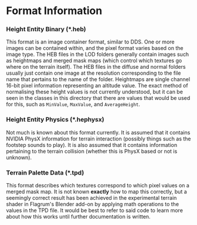# Format Information

### Height Entity Binary (*.heb)

This format is an image container format, similar to DDS. One or more images can be contained within, and the
pixel format varies based on the image type. The HEB files in the LOD folders generally contain images such as
heightmaps and merged mask maps (which control which textures go where on the terrain itself). The HEB files
in the diffuse and normal folders usually just contain one image at the resolution corresponding to the file
name that pertains to the name of the folder. Heightmaps are single channel 16-bit pixel information representing
an altitude value. The exact method of normalising these height values is not currently understood, but it can
be seen in the classes in this directory that there are values that would be used for this, such as `MinValue`,
`MaxValue`, and `AverageHeight`.

### Height Entity Physics (*.hephysx)

Not much is known about this format currently. It is assumed that it contains NVIDIA PhysX information for terrain
interaction (possibly things such as the footstep sounds to play). It is also assumed that it contains information
pertaining to the terrain collision (whether this is PhysX based or not is unknown).

### Terrain Palette Data (*.tpd)

This format describes which textures correspond to which pixel values on a merged mask map. It is not known
**exactly** how to map this correctly, but a seemingly correct result has been achieved in the experimental
terrain shader in Flagrum's Blender add-on by applying math operations to the values in the TPD file.
It would be best to refer to said code to learn more about how this works until further documentation is written.
